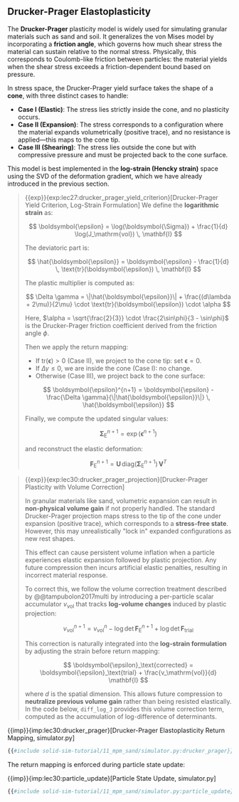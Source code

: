 ## Drucker-Prager Elastoplasticity

The **Drucker-Prager** plasticity model is widely used for simulating granular materials such as sand and soil. It generalizes the von Mises model by incorporating a **friction angle**, which governs how much shear stress the material can sustain relative to the normal stress. Physically, this corresponds to Coulomb-like friction between particles: the material yields when the shear stress exceeds a friction-dependent bound based on pressure.

In stress space, the Drucker-Prager yield surface takes the shape of a **cone**, with three distinct cases to handle:
- **Case I (Elastic)**: The stress lies strictly inside the cone, and no plasticity occurs.
- **Case II (Expansion)**: The stress corresponds to a configuration where the material expands volumetrically (positive trace), and no resistance is applied—this maps to the cone tip.
- **Case III (Shearing)**: The stress lies outside the cone but with compressive pressure and must be projected back to the cone surface.

This model is best implemented in the **log-strain (Hencky strain)** space using the SVD of the deformation gradient, which we have already introduced in the previous section.

> {{exp}}{exp:lec27:drucker_prager_yield_criterion}[Drucker-Prager Yield Criterion, Log-Strain Formulation]
> We define the **logarithmic strain** as:
>
> $$
\boldsymbol{\epsilon} = \log(\boldsymbol{\Sigma}) + \frac{1}{d} \log(J_\mathrm{vol}) \, \mathbf{I}
$$
>
> The deviatoric part is:
>
> $$
\hat{\boldsymbol{\epsilon}} = \boldsymbol{\epsilon} - \frac{1}{d} \, \text{tr}(\boldsymbol{\epsilon}) \, \mathbf{I}
$$
>
> The plastic multiplier is computed as:
>
> $$
\Delta \gamma = \|\hat{\boldsymbol{\epsilon}}\| + \frac{(d\lambda + 2\mu)}{2\mu} \cdot \text{tr}(\boldsymbol{\epsilon}) \cdot \alpha
$$
>
> Here, $\alpha = \sqrt{\frac{2}{3}} \cdot \frac{2\sin\phi}{3 - \sin\phi}$ is the Drucker-Prager friction coefficient derived from the friction angle $\phi$.
>
> Then we apply the return mapping:
> 
> - If $\text{tr}(\boldsymbol{\epsilon}) > 0$ (Case II), we project to the cone tip: set $\boldsymbol{\epsilon} = 0$.
> - If $\Delta \gamma \le 0$, we are inside the cone (Case I): no change.
> - Otherwise (Case III), we project back to the cone surface:
>
> $$
\boldsymbol{\epsilon}^{n+1} = \boldsymbol{\epsilon} - \frac{\Delta \gamma}{\|\hat{\boldsymbol{\epsilon}}\|} \, \hat{\boldsymbol{\epsilon}}
$$
>
> Finally, we compute the updated singular values:
>
> $$
\boldsymbol{\Sigma}_\mathrm{E}^{n+1} = \exp(\boldsymbol{\epsilon}^{n+1})
$$
>
> and reconstruct the elastic deformation:
>
> $$
\mathbf{F}_\mathrm{E}^{n+1} = \mathbf{U} \, \text{diag}(\boldsymbol{\Sigma}_\mathrm{E}^{n+1}) \, \mathbf{V}^T
$$

> {{exp}}{exp:lec30:drucker_prager_projection}[Drucker-Prager Plasticity with Volume Correction]
>
> In granular materials like sand, volumetric expansion can result in **non-physical volume gain** if not properly handled. The standard Drucker-Prager projection maps stress to the tip of the cone under expansion (positive trace), which corresponds to a **stress-free state**. However, this may unrealistically "lock in" expanded configurations as new rest shapes.
>
> This effect can cause persistent volume inflation when a particle experiences elastic expansion followed by plastic projection. Any future compression then incurs artificial elastic penalties, resulting in incorrect material response.
>
> To correct this, we follow the volume correction treatment described by @@tampubolon2017multi by introducing a per-particle scalar accumulator $v_\mathrm{vol}$ that tracks **log-volume changes** induced by plastic projection:
>
> $$
v_\mathrm{vol}^{n+1} = v_\mathrm{vol}^n - \log \det \mathbf{F}_\mathrm{E}^{n+1} + \log \det \mathbf{F}_\mathrm{trial}
$$
>
> This correction is naturally integrated into the **log-strain formulation** by adjusting the strain before return mapping:
>
> $$
\boldsymbol{\epsilon}_\text{corrected} = \boldsymbol{\epsilon}_\text{trial} + \frac{v_\mathrm{vol}}{d} \mathbf{I}
$$
>
> where $d$ is the spatial dimension. This allows future compression to **neutralize previous volume gain** rather than being resisted elastically. In the code below, `diff_log_J` provides this volume correction term, computed as the accumulation of log-difference of determinants.

{{imp}}{imp:lec30:drucker_prager}[Drucker-Prager Elastoplasticity Return Mapping, simulator.py]
```python
{{#include solid-sim-tutorial/11_mpm_sand/simulator.py:drucker_prager}}
```

The return mapping is enforced during particle state update:

{{imp}}{imp:lec30:particle_update}[Particle State Update, simulator.py]
```python
{{#include solid-sim-tutorial/11_mpm_sand/simulator.py:particle_update}}
```